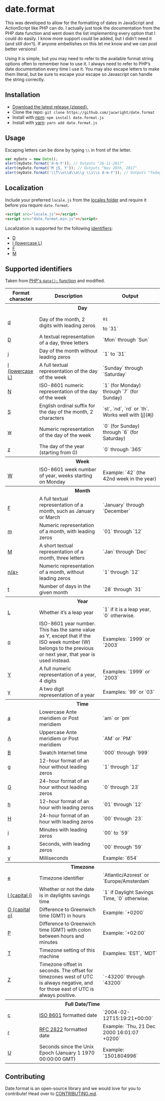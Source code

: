# date.format

This was developed to allow for the formatting of dates in JavaScript and ActionScript like PHP can do. I actually just took the documentation from the PHP date function and went down the list implementing every option that I could do easily. I know more support could be added, but I didn’t need it (and still don’t). If anyone embellishes on this let me know and we can post better versions!

Using it is simple, but you may need to refer to the available format string options often to remember how to use it. I always need to refer to PHP’s date documentation every time I use it. You may also escape letters to make them literal, but be sure to escape your escape so Javascript can handle the string correctly.

## Installation

- [Download the latest release (zipped).](https://github.com/jacwright/date.format/archive/master.zip)
- Clone the repo: `git clone https://github.com/jacwright/date.format`
- Install with [npm](https://www.npmjs.com): `npm install date.format.js`
- Install with [yarn](https://yarnpkg.com): `yarn add date.format.js`

## Usage
Escaping letters can be done by typing `\\` in front of the letter.

```javascript
var myDate = new Date();
alert(myDate.format('d-m-Y')); // Outputs "26-11-2017"
alert(myDate.format('M jS, Y')); // Outputs "Nov 26th, 2017"
alert(myDate.format('\\T\\o\\d\\a\\y \\i\\s d-m-Y')); // Outputs "Today is 26-11-2017"
```

## Localization

Include your preferred `locale.js` from the [locales folder](https://github.com/jacwright/date.format/tree/master/locales) and require it before you require `date.format`.
```html
<script src="locale.js"></script>
<script src="date.format.min.js"></script>
```

Localization is supported for the following [identifiers](https://github.com/jacwright/date.format#supported-identifiers):
- [D](#D)
- [l (lowercase L)](#l)
- [F](#F)
- [M](#M)

## Supported identifiers

Taken from [PHP's `date();` function](http://php.net/manual/en/function.date.php) and modified.

<table>
  <thead>
    <tr>
      <th>Format character</th>
      <th>Description</th>
      <th>Output</th>
    </tr>
  </thead>
  <tbody>
    <tr>
      <th colspan="3">Day</th>
    </tr>
    <tr>
      <td><a href="#d" aria-hidden="true" class="anchor" id="d">d</a></td>
      <td>Day of the month, 2 digits with leading zeros</td>
      <td><pre>01</pre> to `31`</td>
    </tr>
    <tr>
      <td><a href="#D" aria-hidden="true" class="anchor" id="D">D</a></td>
      <td>A textual representation of a day, three letters</td>
      <td>`Mon` through `Sun`</td>
    </tr>
    <tr>
      <td><a href="#j" aria-hidden="true" class="anchor" id="j">j</a></td>
      <td>Day of the month without leading zeros</td>
      <td>`1` to `31`</td>
    </tr>
    <tr>
      <td><a href="#l" aria-hidden="true" class="anchor" id="l">l (lowercase L)</a></td>
      <td>A full textual representation of the day of the week</td>
      <td>`Sunday` through `Saturday`</td>
    </tr>
    <tr>
      <td><a href="#N" aria-hidden="true" class="anchor" id="N">N</a></td>
      <td>ISO-8601 numeric representation of the day of the week</td>
      <td>`1` (for Monday) through `7` (for Sunday)</td>
    </tr>
    <tr>
      <td><a href="#S" aria-hidden="true" class="anchor" id="S">S</a></td>
      <td>English ordinal suffix for the day of the month, 2 characters</td>
      <td>`st`, `nd`, `rd` or `th`. Works well with [j](#j)</td>
    </tr>
    <tr>
      <td><a href="#w" aria-hidden="true" class="anchor" id="w">w</a></td>
      <td>Numeric representation of the day of the week</td>
      <td>`0` (for Sunday) through `6` (for Saturday)</td>
    </tr>
    <tr>
      <td><a href="#z" aria-hidden="true" class="anchor" id="z">z</a></td>
      <td>The day of the year (starting from 0)</td>
      <td>`0` through `365`</td>
    </tr>
    <tr>
      <th colspan="3">Week</th>
    </tr>
    <tr>
      <td><a href="#W" aria-hidden="true" class="anchor" id="W">W</a></td>
      <td>ISO-8601 week number of year, weeks starting on Monday</td>
      <td>Example: `42` (the 42nd week in the year)</td>
    </tr>
    <tr>
      <th colspan="3">Month</th>
    </tr>
    <tr>
      <td><a href="#F" aria-hidden="true" class="anchor" id="F">F</a></td>
      <td>A full textual representation of a month, such as January or March</td>
      <td>`January` through `December`</td>
    </tr>
    <tr>
      <td><a href="#m" aria-hidden="true" class="anchor" id="m">m</a></td>
      <td>Numeric representation of a month, with leading zeros</td>
      <td>`01` through `12`</td>
    </tr>
    <tr>
      <td><a href="#M" aria-hidden="true" class="anchor" id="M">M</a></td>
      <td>A short textual representation of a month, three letters</td>
      <td>`Jan` through `Dec`</td>
    </tr>
    <tr>
      <td><a href="#n" aria-hidden="true" class="anchor" id="n">n/a></td>
      <td>Numeric representation of a month, without leading zeros</td>
      <td>`1` through `12`</td>
    </tr>
    <tr>
      <td><a href="#t" aria-hidden="true" class="anchor" id="t">t</a></td>
      <td>Number of days in the given month</td>
      <td>`28` through `31`</td>
    </tr>
    <tr>
      <th colspan="3">Year</th>
    </tr>
    <tr>
      <td><a href="#L" aria-hidden="true" class="anchor" id="L">L</a></td>
      <td>Whether it’s a leap year</td>
      <td>`1` if it is a leap year, `0` otherwise.</td>
    </tr>
    <tr>
      <td><a href="#o" aria-hidden="true" class="anchor" id="o">o</a></td>
      <td>ISO-8601 year number. This has the same value as Y, except that if the ISO week number (W) belongs to the previous or next year, that year is used instead.</td>
      <td>Examples: `1999` or `2003`</td>
    </tr>
    <tr>
      <td><a href="#Y" aria-hidden="true" class="anchor" id="Y">Y</a></td>
      <td>A full numeric representation of a year, 4 digits</td>
      <td>Examples: `1999` or `2003`</td>
    </tr>
    <tr>
      <td><a href="#y" aria-hidden="true" class="anchor" id="y">y</a></td>
      <td>A two digit representation of a year</td>
      <td>Examples: `99` or `03`</td>
    </tr>
    <tr>
      <th colspan="3">Time</th>
    </tr>
    <tr>
      <td><a href="#a" aria-hidden="true" class="anchor" id="a">a</a></td>
      <td>Lowercase Ante meridiem or Post meridiem</td>
      <td>`am` or `pm`</td>
    </tr>
    <tr>
      <td><a href="#A" aria-hidden="true" class="anchor" id="A">A</a></td>
      <td>Uppercase Ante meridiem or Post meridiem</td>
      <td>`AM` or `PM`</td>
    </tr>
    <tr>
      <td><a href="#B" aria-hidden="true" class="anchor" id="B">B</a></td>
      <td>Swatch Internet time</td>
      <td>`000` through `999`</td>
    </tr>
    <tr>
      <td><a href="#g" aria-hidden="true" class="anchor" id="g">g</a></td>
      <td>12-hour format of an hour without leading zeros</td>
      <td>`1` through `12`</td>
    </tr>
    <tr>
      <td><a href="#G" aria-hidden="true" class="anchor" id="G">G</a></td>
      <td>24-hour format of an hour without leading zeros</td>
      <td>`0` through `23`</td>
    </tr>
    <tr>
      <td><a href="#h" aria-hidden="true" class="anchor" id="h">h</a></td>
      <td>12-hour format of an hour with leading zeros</td>
      <td>`01` through `12`</td>
    </tr>
    <tr>
      <td><a href="#H" aria-hidden="true" class="anchor" id="H">H</a></td>
      <td>24-hour format of an hour with leading zeros</td>
      <td>`00` through `23`</td>
    </tr>
    <tr>
      <td><a href="#i" aria-hidden="true" class="anchor" id="i">i</a></td>
      <td>Minutes with leading zeros</td>
      <td>`00` to `59`</td>
    </tr>
    <tr>
      <td><a href="#s" aria-hidden="true" class="anchor" id="s">s</a></td>
      <td>Seconds, with leading zeros</td>
      <td>`00` through `59`</td>
    </tr>
	<tr>
      <td><a href="#v" aria-hidden="true" class="anchor" id="v">v</a></td>
	  <td>Milliseconds</td>
	  <td>Example: `654`</td>
	</tr>
    <tr>
      <th colspan="3">Timezone</th>
    </tr>
    <tr>
      <td><a href="#e" aria-hidden="true" class="anchor" id="e">e</a></td>
      <td>Timezone identifier</td>
      <td>`Atlantic/Azorest` or `Europe/Amsterdam`</td>
    </tr>
    <tr>
      <td><a href="#I" aria-hidden="true" class="anchor" id="I">I (capital i)</a></td>
      <td>Whether or not the date is in daylights savings time</td>
      <td>`1` if Daylight Savings Time, `0` otherwise.</td>
    </tr>
    <tr>
      <td><a href="#O" aria-hidden="true" class="anchor" id="O">O (capital o)</a></td>
      <td>Difference to Greenwich time (GMT) in hours</td>
      <td>Example: `+0200`</td>
    </tr>
    <tr>
      <td><a href="#P" aria-hidden="true" class="anchor" id="P">P</a></td>
      <td>Difference to Greenwich time (GMT) with colon between hours and minutes</td>
      <td>Example: `+02:00`</td>
    </tr>
    <tr>
      <td><a href="#T" aria-hidden="true" class="anchor" id="T">T</a></td>
      <td>Timezone setting of this machine</td>
      <td>Examples: `EST`, `MDT`</td>
    </tr>
    <tr>
      <td><a href="#Z" aria-hidden="true" class="anchor" id="Z">Z</a></td>
      <td>Timezone offset in seconds. The offset for timezones west of UTC is always negative, and for those east of UTC is always positive.</td>
      <td>`-43200` through `43200`</td>
    </tr>
    <tr>
      <th colspan="3">Full Date/Time</th>
    </tr>
    <tr>
      <td><a href="#c" aria-hidden="true" class="anchor" id="c">c</a></td>
      <td><a href="https://www.iso.org/iso-8601-date-and-time-format.html" target="_blank">ISO 8601</a> formatted date</td>
      <td>`2004-02-12T15:19:21+00:00`</td>
    </tr>
    <tr>
      <td><a href="#r" aria-hidden="true" class="anchor" id="r">r</a></td>
      <td><a href="https://www.ietf.org/rfc/rfc2822.txt" target="_blank">RFC 2822</a> formatted date</td>
      <td>Example: `Thu, 21 Dec 2000 16:01:07 +0200`</td>
    </tr>
    <tr>
      <td><a href="#U" aria-hidden="true" class="anchor" id="U">U</a></td>
      <td>Seconds since the Unix Epoch (January 1 1970 00:00:00 GMT)</td>
      <td>Example: `1501804996`</td>
    </tr>
  </tbody>
</table>

## Contributing

Date.format is an open-source library and we would love for you to contribute! Head over to [CONTRIBUTING.md](https://github.com/jacwright/date.format/blob/master/CONTRIBUTING.md).
